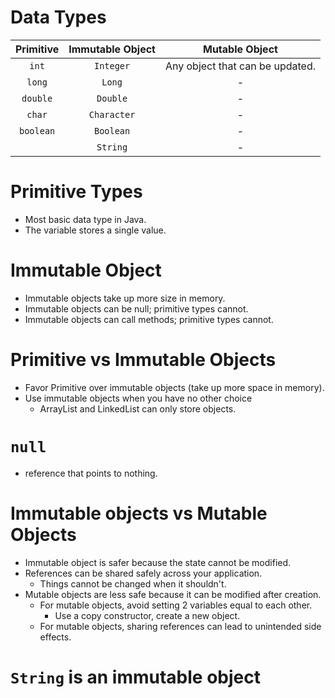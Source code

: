 # Data Types

|Primitive|Immutable Object|Mutable Object|
|:-:|:-:|:-:|
|`int`|`Integer`|Any object that can be updated.|
|`long`|`Long`|-|
|`double`|`Double`|-|
|`char`|`Character`|-|
|`boolean`|`Boolean`|-|
||`String`|-|

# Primitive Types

- Most basic data type in Java.
- The variable stores a single value.

# Immutable Object

- Immutable objects take up more size in memory.
- Immutable objects can be null; primitive types cannot.
- Immutable objects can call methods; primitive types cannot.

# Primitive vs Immutable Objects

- Favor Primitive over immutable objects (take up more space in memory).
- Use immutable objects when you have no other choice
    - ArrayList and LinkedList can only store objects.

# `null`

- reference that points to nothing.

# Immutable objects vs Mutable Objects

- Immutable object is safer because the state cannot be modified.
- References can be shared safely across your application.
    - Things cannot be changed when it shouldn't.
- Mutable objects are less safe because it can be modified after creation.
    - For mutable objects, avoid setting 2 variables equal to each other.
        - Use a copy constructor, create a new object.
    - For mutable objects, sharing references can lead to unintended side effects.

# `String` is an immutable object

























